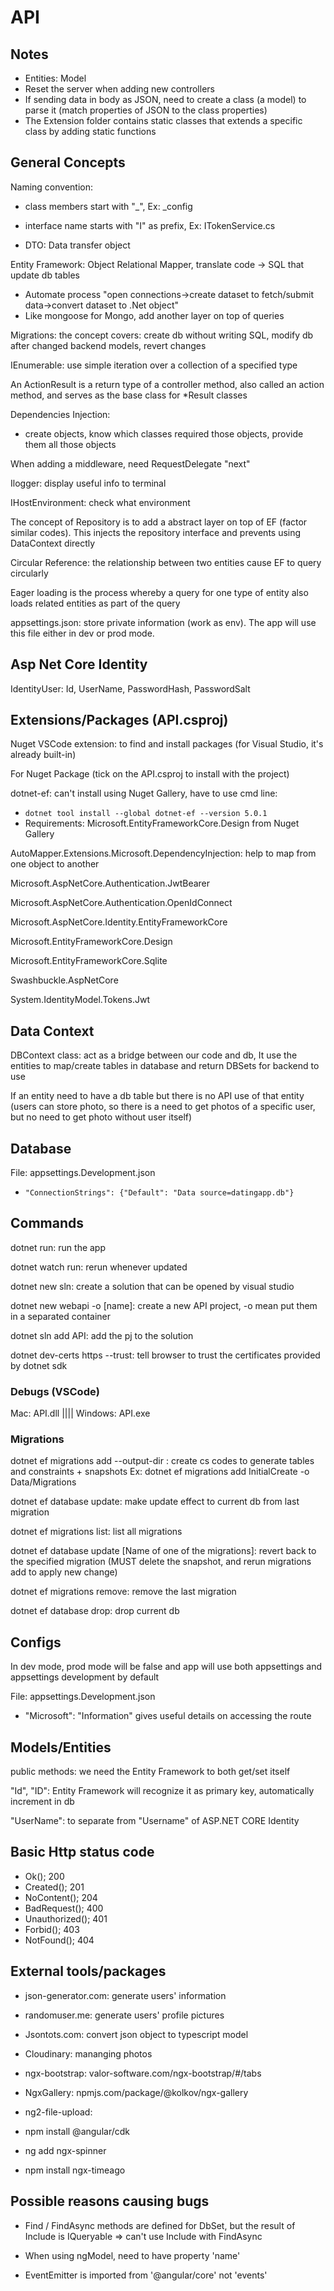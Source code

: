 # API

## Notes

* Entities: Model
* Reset the server when adding new controllers
* If sending data in body as JSON, need to create a class (a model) to parse it (match properties of JSON to the class properties)
* The Extension folder contains static classes that extends a specific class by adding static functions

## General Concepts

Naming convention: 
* class members start with "_", Ex: _config
* interface name starts with "I" as prefix, Ex: ITokenService.cs 

* DTO: Data transfer object

Entity Framework: Object Relational Mapper, translate code -> SQL that update db tables
* Automate process "open connections->create dataset to fetch/submit data->convert dataset to .Net object"
* Like mongoose for Mongo, add another layer on top of queries

Migrations: the concept covers: create db without writing SQL, modify db after changed backend models, revert changes

IEnumerable: use simple iteration over a collection of a specified type

An ActionResult is a return type of a controller method, also called an action method, and serves as the base class for *Result classes

Dependencies Injection:
* create objects, know which classes required those objects, provide them all those objects

When adding a middleware, need RequestDelegate "next"

Ilogger: display useful info to terminal

IHostEnvironment: check what environment 

The concept of Repository is to add a abstract layer on top of EF (factor similar codes). This injects the repository interface and prevents using DataContext directly

Circular Reference: the relationship between two entities cause EF to query circularly

Eager loading is the process whereby a query for one type of entity also loads related entities as part of the query

appsettings.json: store private information (work as env). The app will use this file either in dev or prod mode.

## Asp Net Core Identity

IdentityUser<int>: Id, UserName, PasswordHash, PasswordSalt

## Extensions/Packages (API.csproj) 

Nuget VSCode extension: to find and install packages (for Visual Studio, it's already built-in)

For Nuget Package (tick on the API.csproj to install with the project)

dotnet-ef: can't install using Nuget Gallery, have to use cmd line: 
* ```dotnet tool install --global dotnet-ef --version 5.0.1```
* Requirements: Microsoft.EntityFrameworkCore.Design from Nuget Gallery
    
AutoMapper.Extensions.Microsoft.DependencyInjection: help to map from one object to another

Microsoft.AspNetCore.Authentication.JwtBearer

Microsoft.AspNetCore.Authentication.OpenIdConnect

Microsoft.AspNetCore.Identity.EntityFrameworkCore

Microsoft.EntityFrameworkCore.Design  

Microsoft.EntityFrameworkCore.Sqlite

Swashbuckle.AspNetCore

System.IdentityModel.Tokens.Jwt     

## Data Context

DBContext class: act as a bridge between our code and db, It use the entities to map/create tables in database and return DBSets for backend to use

If an entity need to have a db table but there is no API use of that entity (users can store photo, so there is a need to get photos of a specific user, but no need to get photo without user itself)

## Database 

File: appsettings.Development.json
* ```"ConnectionStrings": {"Default": "Data source=datingapp.db"}``` 

## Commands 

dotnet run: run the app

dotnet watch run: rerun whenever updated

dotnet new sln: create a solution that can be opened by visual studio

dotnet new webapi -o [name]: create a new API project, -o mean put them in a separated container

dotnet sln add API: add the pj to the solution

dotnet dev-certs https --trust: tell browser to trust the certificates provided by dotnet sdk

### Debugs (VSCode)

Mac: API.dll |||| Windows: API.exe

### Migrations

dotnet ef migrations add <NAME> --output-dir <PATH>: create cs codes to generate tables and constraints + snapshots
Ex: dotnet ef migrations add InitialCreate -o Data/Migrations

dotnet ef database update: make update effect to current db from last migration

dotnet ef migrations list: list all migrations

dotnet ef database update [Name of one of the migrations]: revert back to the specified migration (MUST delete the snapshot, and rerun migrations add to apply new change)

dotnet ef migrations remove: remove the last migration

dotnet ef database drop: drop current db

## Configs 

In dev mode, prod mode will be false and app will use both appsettings and appsettings development by default

File: appsettings.Development.json
* "Microsoft": "Information" gives useful details on accessing the route

## Models/Entities

public methods: we need the Entity Framework to both get/set itself

"Id", "ID": Entity Framework will recognize it as primary key, automatically increment in db

"UserName": to separate from "Username" of ASP.NET CORE Identity

## Basic Http status code

* Ok(); 200
* Created(); 201
* NoContent(); 204
* BadRequest(); 400
* Unauthorized(); 401
* Forbid(); 403
* NotFound(); 404

## External tools/packages

* json-generator.com: generate users' information
* randomuser.me: generate users' profile pictures
* Jsontots.com: convert json object to typescript model
* Cloudinary: mananging photos

* ngx-bootstrap: valor-software.com/ngx-bootstrap/#/tabs
* NgxGallery: npmjs.com/package/@kolkov/ngx-gallery
* ng2-file-upload: 
* npm install @angular/cdk
* ng add ngx-spinner
* npm install ngx-timeago

## Possible reasons causing bugs

* Find / FindAsync methods are defined for DbSet<T>, but the result of Include is IQueryable<T> => can't use Include with FindAsync

* When using ngModel, need to have property 'name'

* EventEmitter is imported from '@angular/core' not 'events'